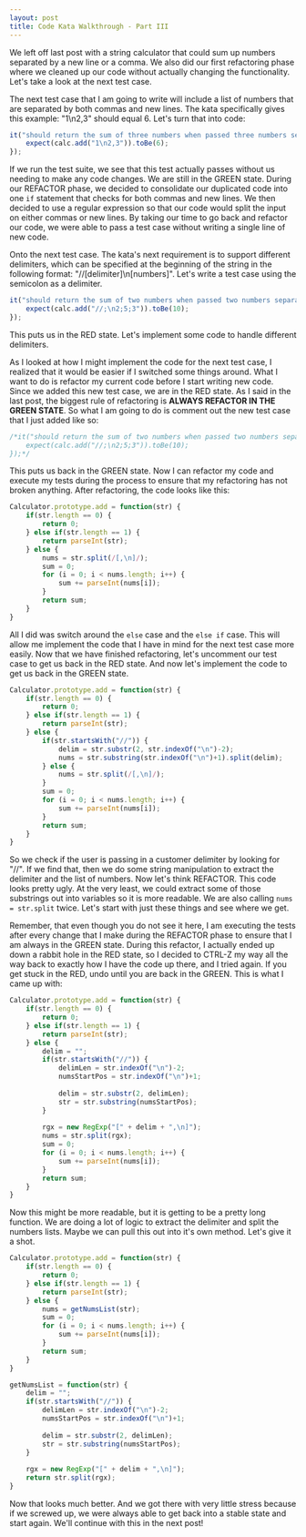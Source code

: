 ```yaml
---
layout: post
title: Code Kata Walkthrough - Part III
---
```


We left off last post with a string calculator that could sum up numbers separated by a new line or a comma. We also did our first refactoring phase where we cleaned up 
our code without actually changing the functionality. Let's take a look at the next test case.

The next test case that I am going to write will include a list of numbers that are separated by both commas and new lines. The kata specifically gives this example: 
"1\n2,3" should equal 6. Let's turn that into code:

```javascript
it("should return the sum of three numbers when passed three numbers separated by a new line and a comma", function() {
    expect(calc.add("1\n2,3")).toBe(6);
});
```

If we run the test suite, we see that this test actually passes without us needing to make any code changes. We are still in the GREEN state. During our REFACTOR phase, 
we decided to consolidate our duplicated code into one `if` statement that checks for both commas and new lines. We then decided to use a regular expression so that our 
code would split the input on either commas or new lines. By taking our time to go back and refactor our code, we were able to pass a test case without writing a single 
line of new code.

Onto the next test case. The kata's next requirement is to support different delimiters, which can be specified at the beginning of the string in the following format: 
"//[delimiter]\n[numbers]". Let's write a test case using the semicolon as a delimiter.

```javascript
it("should return the sum of two numbers when passed two numbers separated by the delimeter specified", function() {
    expect(calc.add("//;\n2;5;3")).toBe(10);
});
```

This puts us in the RED state. Let's implement some code to handle different delimiters.

As I looked at how I might implement the code for the next test case, I realized that it would be easier if I switched some things around. What I want to do is refactor my 
current code before I start writing new code. Since we added this new test case, we are in the RED state. As I said in the last post, the biggest rule of refactoring is 
**ALWAYS REFACTOR IN THE GREEN STATE**. So what I am going to do is comment out the new test case that I just added like so:

```javascript
/*it("should return the sum of two numbers when passed two numbers separated by the delimeter specified", function() {
    expect(calc.add("//;\n2;5;3")).toBe(10);
});*/
```

This puts us back in the GREEN state. Now I can refactor my code and execute my tests during the process to ensure that my refactoring has not broken anything. After 
refactoring, the code looks like this:

```javascript
Calculator.prototype.add = function(str) {
    if(str.length == 0) {
        return 0;
    } else if(str.length == 1) {
        return parseInt(str);
    } else {
        nums = str.split(/[,\n]/);
        sum = 0;
        for (i = 0; i < nums.length; i++) {
            sum += parseInt(nums[i]);
        }
        return sum;
    }
}
```

All I did was switch around the `else` case and the `else if` case. This will allow me implement the code that I have in mind for the next test case more easily. Now that 
we have finished refactoring, let's uncomment our test case to get us back in the RED state. And now let's implement the code to get us back in the GREEN state.

```javascript
Calculator.prototype.add = function(str) {
    if(str.length == 0) {
        return 0;
    } else if(str.length == 1) {
        return parseInt(str);
    } else {
        if(str.startsWith("//")) {
            delim = str.substr(2, str.indexOf("\n")-2);
            nums = str.substring(str.indexOf("\n")+1).split(delim);
        } else {
            nums = str.split(/[,\n]/);
        }
        sum = 0;
        for (i = 0; i < nums.length; i++) {
            sum += parseInt(nums[i]);
        }
        return sum;
    }
}
```

So we check if the user is passing in a customer delimiter by looking for "//". If we find that, then we do some string manipulation to extract the delimiter and the list of 
numbers. Now let's think REFACTOR. This code looks pretty ugly. At the very least, we could extract some of those substrings out into variables so it is more readable. We 
are also calling `nums = str.split` twice. Let's start with just these things and see where we get. 

Remember, that even though you do not see it here, I am executing the tests after every change that I make during the REFACTOR phase to ensure that I am always in the GREEN 
state. During this refactor, I actually ended up down a rabbit hole in the RED state, so I decided to CTRL-Z my way all the way back to exactly how I have the code up there, 
and I tried again. If you get stuck in the RED, undo until you are back in the GREEN. This is what I came up with:

```javascript
Calculator.prototype.add = function(str) {
    if(str.length == 0) {
        return 0;
    } else if(str.length == 1) {
        return parseInt(str);
    } else {
        delim = "";
        if(str.startsWith("//")) {
            delimLen = str.indexOf("\n")-2;
            numsStartPos = str.indexOf("\n")+1;
            
            delim = str.substr(2, delimLen);
            str = str.substring(numsStartPos);
        }
        
        rgx = new RegExp("[" + delim + ",\n]");
        nums = str.split(rgx);
        sum = 0;
        for (i = 0; i < nums.length; i++) {
            sum += parseInt(nums[i]);
        }
        return sum;
    }
}
```

Now this might be more readable, but it is getting to be a pretty long function. We are doing a lot of logic to extract the delimiter and split the numbers lists. Maybe we 
can pull this out into it's own method. Let's give it a shot.

```javascript
Calculator.prototype.add = function(str) {
    if(str.length == 0) {
        return 0;
    } else if(str.length == 1) {
        return parseInt(str);
    } else {
        nums = getNumsList(str);
        sum = 0;
        for (i = 0; i < nums.length; i++) {
            sum += parseInt(nums[i]);
        }
        return sum;
    }
}

getNumsList = function(str) {
    delim = "";
    if(str.startsWith("//")) {
        delimLen = str.indexOf("\n")-2;
        numsStartPos = str.indexOf("\n")+1;
        
        delim = str.substr(2, delimLen);
        str = str.substring(numsStartPos);
    }
    
    rgx = new RegExp("[" + delim + ",\n]");
    return str.split(rgx);
}
```

Now that looks much better. And we got there with very little stress because if we screwed up, we were always able to get back into a stable state and start again. We'll 
continue with this in the next post!
